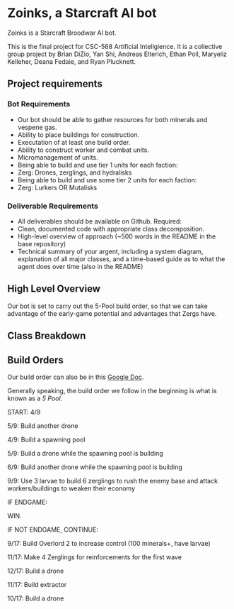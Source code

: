 # Zoinks, a Starcraft AI bot 
Zoinks is a Starcraft Broodwar AI bot. 

This is the final project for CSC-568 Artificial Intellgience. It is a collective group project by Brian DiZio, Yan Shi, Andreas Elterich, Ethan Poll, Maryeliz Kelleher, Deana Fedaie, and Ryan Plucknett. 

## Project requirements 
### Bot Requirements 
+ Our bot should be able to gather resources for both minerals and vespene gas. 
+ Ability to place buildings for construction. 
+ Executation of at least one build order. 
+ Ability to construct worker and combat units. 
+ Micromanagement of units. 
+ Being able to build and use tier 1 units for each faction: 
 + Zerg: Drones, zerglings, and hydralisks 
+ Being able to build and use some tier 2 units for each faction: 
 + Zerg: Lurkers OR Mutalisks 
 
### Deliverable Requirements 
+ All deliverables should be available on Github. Required: 
 + Clean, documented code with appropriate class decomposition. 
+ High-level overview of approach (~500 words in the README in the base repository) 
 + Technical summary of your argent, including a system diagram, explanation of all major classes, and a time-based guide as to what the agent does over time (also in the README) 

## High Level Overview 
Our bot is set to carry out the 5-Pool build order, so that we can take advantage of the early-game potential and advantages that Zergs have. 

## Class Breakdown 


## Build Orders 
Our build order can also be in this [Google Doc](https://docs.google.com/document/d/1e05FzKy5A5DllCp2OfijMiIUobjpTRM2mPlKQ5jJYNk/edit). 

Generally speaking, the build order we follow in the beginning is what is known as a *5 Pool*. 

START: 4/9 

5/9: Build another drone 

4/9: Build a spawning pool 

5/9: Build a drone while the spawning pool is building 

6/9: Build another drone while the spawning pool is building 

9/9: Use 3 larvae to build 6 zerglings to rush the enemy base and attack workers/buildings to weaken their economy 

IF ENDGAME: 

WIN. 

IF NOT ENDGAME, CONTINUE: 

9/17: Build Overlord 2 to increase control (100 minerals+, have larvae) 

11/17: Make 4 Zerglings for reinforcements for the first wave 

12/17: Build a drone  

11/17: Build extractor 

10/17: Build a drone 

